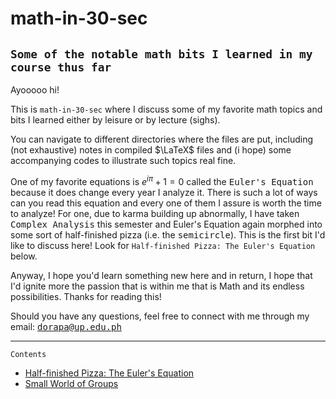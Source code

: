 # math-in-30-sec
`Some of the notable math bits I learned in my course thus far`
---
Ayooooo hi! 

This is `math-in-30-sec` where I discuss some of my favorite math topics and bits I learned either by leisure or by lecture (sighs).

You can navigate to different directories where the files are put, including (not exhaustive) notes in compiled $\LaTeX$ files and (i hope) some accompanying codes to illustrate such topics real fine. 

One of my favorite equations is $e^{i\pi} + 1 = 0$ called the <kbd>Euler's Equation</kbd> because it does change every year I analyze it. There is such a lot of ways can you read this equation and every one of them I assure is worth the time to analyze! For one, due to karma building up abnormally, I have taken <kbd>Complex Analysis</kbd> this semester and Euler's Equation again morphed into some sort of half-finished pizza (i.e. the <kbd>semicircle</kbd>). This is the first bit I'd like to discuss here! Look for `Half-finished Pizza: The Euler's Equation` below.

Anyway, I hope you'd learn something new here and in return, I hope that I'd ignite more the passion that is within me that is Math and its endless possibilities. Thanks for reading this!

Should you have any questions, feel free to connect with me through my email: <kbd>dorapa@up.edu.ph</kbd>

---
`Contents`
* [Half-finished Pizza: The Euler's Equation](half-finished-pizza/half-finished-pizza.md)
* [Small World of Groups](small-world-of-groups/small-world-of-groups.md)
